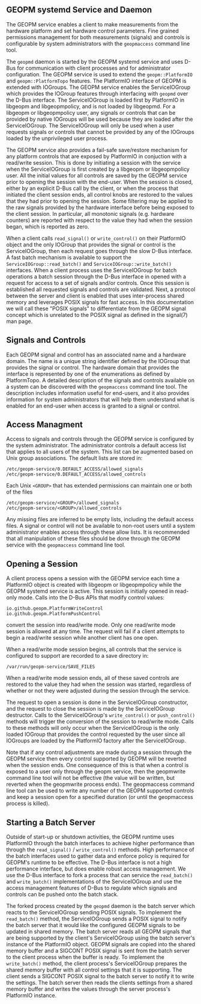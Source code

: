 GEOPM systemd Service and Daemon
--------------------------------

The GEOPM service enables a client to make measurements from the
hardware platform and set hardware control parameters.  Fine grained
permissions management for both measurements (signals) and controls is
configurable by system administrators with the `geopmaccess` command
line tool.

The `geopmd` daemon is started by the GEOPM systemd service and uses
D-Bus for communication with client processes and for administrator
configuration.  The GEOPM service is used to extend the
`geopm::PlatformIO` and `geopm::PlatformTopo` features.  The PlatformIO
interface of GEOPM is extended with IOGroups.  The GEOPM service
enables the ServiceIOGroup which provides the IOGroup features through
interfacing with `geopmd` over the D-Bus interface.  The ServiceIOGroup
is loaded first by PlatformIO in libgeopm and libgeopmpolicy, and is
not loaded by libgeopmd.  For a libgeopm or libgeopmpolicy user, any
signals or controls that can be provided by native IOGroups will be
used because they are loaded after the ServiceIOGroup.  The
ServiceIOGroup will only be used when a user requests signals or
controls that cannot be provided by any of the IOGroups loaded by the
unprivileged user process.

The GEOPM service also provides a fail-safe save/restore mechanism for
any platform controls that are exposed by PlatformIO in conjuction
with a read/write session.  This is done by initiating a session with
the service when the ServiceIOGroup is first created by a libgeopm or
libgeopmpolicy user.  All the initial values for all controls are
saved by the GEOPM service prior to opening the session with the
end-user.  When the session is closed, either by an explicit D-Bus
call by the client, or when the process that initiated the client
session ends, all control knobs are restored to the values that they
had prior to opening the session.  Some filtering may be applied to
the raw signals provided by the hardware interface before being
exposed to the client session.  In particular, all monotonic signals
(e.g. hardware counters) are reported with respect to the value they
had when the session began, which is reported as zero.

When a client calls `read_signal()` or `write_control()` on their
PlatformIO object and the only IOGroup that provides the signal or
control is the ServiceIOGroup, then each request goes through the slow
D-Bus interface.  A fast batch mechanism is available to support the
`ServiceIOGroup::read_batch()` and `ServiceIOGroup::write_batch()`
interfaces.  When a client process uses the ServiceIOGroup for batch
operations a batch session through the D-Bus interface in opened with
a request for access to a set of signals and/or controls.  Once this
session is established all requested signals and controls are validated.
Next, a protocol between the server and client is enabled that
uses inter-process shared memory and leverages POSIX signals for fast
access.  In this documentation we will call these "POSIX signals" to
differentiate from the GEOPM signal concept which is unrelated to the
POSIX signal as defined in the signal(7) man page.


Signals and Controls
--------------------

Each GEOPM signal and control has an associated name and a hardware
domain.  The name is a unique string identifier defined by the IOGroup
that provides the signal or control.  The hardware domain that
provides the interface is represented by one of the enumerations as
defined by PlatformTopo.  A detailed description of the signals and
controls available on a system can be discovered with the
`geopmaccess` command line tool.  The description includes information
useful for end-users, and it also provides information for system
administrators that will help them understand what is enabled for an
end-user when access is granted to a signal or control.


Access Managment
----------------

Access to signals and controls through the GEOPM service is configured
by the system administrator.  The administrator controls a default
access list that applies to all users of the system.  This list can be
augmented based on Unix group associations.  The default lists are
stored in:

    /etc/geopm-service/0.DEFAULT_ACCESS/allowed_signals
    /etc/geopm-service/0.DEFAULT_ACCESS/allowed_controls

Each Unix `<GROUP>` that has extended permissions can maintain one or
both of the files

    /etc/geopm-service/<GROUP>/allowed_signals
    /etc/geopm-service/<GROUP>/allowed_controls

Any missing files are inferred to be empty lists, including the
default access files.  A signal or control will not be available to
non-root users until a system administrator enables access through
these allow lists.  It is recommended that all manipulation of these
files should be done through the GEOPM service with the `geopmaccess`
command line tool.


Opening a Session
-----------------

A client process opens a session with the GEOPM service each time a
PlatformIO object is created with libgeopm or libgeopmpolicy while the
GEOPM systemd service is active.  This session is initially opened in
read-only mode.  Calls into the D-Bus APIs that modify control values:

    io.github.geopm.PlatformWriteControl
    io.github.geopm.PlatformPushControl

convert the session into read/write mode.  Only one read/write mode
session is allowed at any time.  The request will fail if a client
attempts to begin a read/write session while another client has one
open.

When a read/write mode session begins, all controls that the
service is configured to support are recorded to a save directory in:

    /var/run/geopm-service/SAVE_FILES

When a read/write mode session ends, all of these saved controls are
restored to the value they had when the session was started,
regardless of whether or not they were adjusted during the session
through the service.

The request to open a session is done in the ServiceIOGroup
constructor, and the request to close the session is made by the
ServiceIOGroup destructor.  Calls to the ServiceIOGroup's
`write_control()` or `push_control()` methods will trigger the
conversion of the session to read/write mode.  Calls to these methods
will only occur when the ServiceIOGroup is the only loaded IOGroup
that provides the control requested by the user since all IOGroups are
loaded by the PlatformIO factory after the ServiceIOGroup.

Note that if any control adjustments are made during a session through
the GEOPM service then every control supported by GEOPM will be
reverted when the session ends.  One consequence of this is that when
a control is exposed to a user only through the geopm service, then
the geopmwrite command line tool will not be effective (the value will
be written, but reverted when the geopmwrite process ends).  The
geopmaccess command line tool can be used to write any number of the
GEOPM supported controls and keep a session open for a specified
duration (or until the geopmaccess process is killed).


Starting a Batch Server
-----------------------

Outside of start-up or shutdown activities, the GEOPM runtime uses
PlatformIO through the batch interfaces to achieve higher performance
than through the `read_signal()` / `write_control()` methods.  High
performance of the batch interfaces used to gather data and enforce
policy is required for GEOPM's runtime to be effective.  The D-Bus
interface is not a high performance interface, but does enable robust
access management.  We use the D-Bus interface to fork a process that
can service the `read_batch()` and `write_batch()` implementations of the
ServiceIOGroup and use the access management features of D-Bus to
regulate which signals and controls can be pushed onto the batch
stack.

The forked process created by the `geopmd` daemon is the batch server
which reacts to the ServiceIOGroup sending POSIX signals.  To
implement the `read_batch()` method, the ServiceIOGroup sends a POSIX
signal to notify the batch server that it would like the configured
GEOPM signals to be updated in shared memory.  The batch server
reads all GEOPM signals that are being supported by the client's
ServiceIOGroup using the batch server's instance of the PlatformIO
object.  GEOPM signals are copied into the shared memory buffer and a
SIGCONT POSIX signal is sent from the batch server to the client
process when the buffer is ready.  To implement the `write_batch()`
method, the client process's ServiceIOGroup prepares the shared memory
buffer with all control settings that it is supporting.  The client
sends a SIGCONT POSIX signal to the batch server to notify it to
write the settings.  The batch server then reads the clients
settings from a shared memory buffer and writes the values through the
server process's PlatformIO instance.
